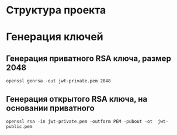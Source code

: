 # Структура проекта

# Генерация ключей
## Генерация приватного RSA ключа, размер 2048

```shell
openssl genrsa -out jwt-private.pem 2048
```

## Генерация открытого RSA ключа, на основании приватного

```shell
openssl rsa -in jwt-private.pem -outform PEM -pubout -ot  jwt-public.pem
```


